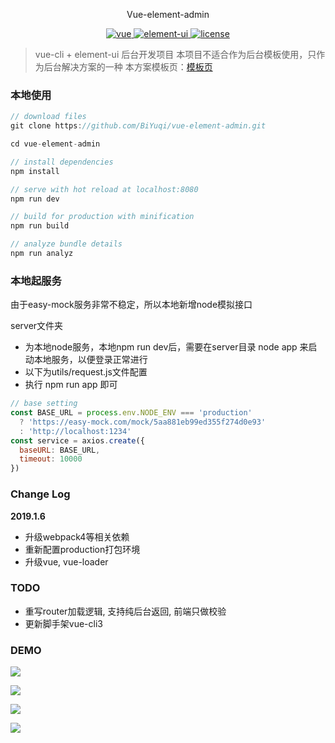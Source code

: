 <p align="center">
  Vue-element-admin
</p>

<p align="center">
	<a href="https://github.com/vuejs/vue">
		<img src="https://img.shields.io/badge/vue-2.5.2-blue.svg" alt="vue">
	</a>
	<a href="https://github.com/ElemeFE/element">
		<img src="https://img.shields.io/badge/element----ui-2.3.2-blue.svg" alt="element-ui">
	</a>
	<a href="https://github.com/BiYuqi/vue-element-admin/blob/master/LICENSE">
		<img src="https://img.shields.io/github/license/mashape/apistatus.svg" alt="license">
	</a>
</p>

> vue-cli + element-ui 后台开发项目
本项目不适合作为后台模板使用，只作为后台解决方案的一种
本方案模板页：[模板页](https://github.com/BiYuqi/vue-admin-template)

### 本地使用
```js
// download files
git clone https://github.com/BiYuqi/vue-element-admin.git

cd vue-element-admin

// install dependencies
npm install

// serve with hot reload at localhost:8080
npm run dev

// build for production with minification
npm run build

// analyze bundle details
npm run analyz
```
### 本地起服务
由于easy-mock服务非常不稳定，所以本地新增node模拟接口

server文件夹
* 为本地node服务，本地npm run dev后，需要在server目录 node app 来启动本地服务，以便登录正常进行
* 以下为utils/request.js文件配置
* 执行 npm run app 即可
```js
// base setting
const BASE_URL = process.env.NODE_ENV === 'production'
  ? 'https://easy-mock.com/mock/5aa881eb99ed355f274d0e93'
  : 'http://localhost:1234'
const service = axios.create({
  baseURL: BASE_URL,
  timeout: 10000
})
```
### Change Log
**2019.1.6**
* 升级webpack4等相关依赖
* 重新配置production打包环境
* 升级vue, vue-loader

### TODO
- 重写router加载逻辑, 支持纯后台返回, 前端只做校验
- 更新脚手架vue-cli3

### DEMO

![](http://oiukswkar.bkt.clouddn.com/%E5%B1%8F%E5%B9%95%E5%BF%AB%E7%85%A7%202018-03-31%2011.52.51.png)

![](http://oq4hkch8e.bkt.clouddn.com/vue-admin-5-12.png)

![](http://oiukswkar.bkt.clouddn.com/%E5%B1%8F%E5%B9%95%E5%BF%AB%E7%85%A7%202018-05-01%2020.32.49.png)

![](http://oiukswkar.bkt.clouddn.com/vue-admin-51.gif)
